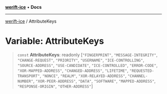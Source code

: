 [**werift-ice**](../README.md) • **Docs**

***

[werift-ice](../globals.md) / AttributeKeys

# Variable: AttributeKeys

> `const` **AttributeKeys**: readonly [`"FINGERPRINT"`, `"MESSAGE-INTEGRITY"`, `"CHANGE-REQUEST"`, `"PRIORITY"`, `"USERNAME"`, `"ICE-CONTROLLING"`, `"SOURCE-ADDRESS"`, `"USE-CANDIDATE"`, `"ICE-CONTROLLED"`, `"ERROR-CODE"`, `"XOR-MAPPED-ADDRESS"`, `"CHANGED-ADDRESS"`, `"LIFETIME"`, `"REQUESTED-TRANSPORT"`, `"NONCE"`, `"REALM"`, `"XOR-RELAYED-ADDRESS"`, `"CHANNEL-NUMBER"`, `"XOR-PEER-ADDRESS"`, `"DATA"`, `"SOFTWARE"`, `"MAPPED-ADDRESS"`, `"RESPONSE-ORIGIN"`, `"OTHER-ADDRESS"`]
